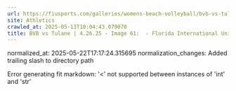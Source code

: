 ```yaml
---
url: https://fiusports.com/galleries/womens-beach-volleyball/bvb-vs-tulane-4-26-25/image-61/358/62925/
site: Athletics
crawled_at: 2025-05-13T10:04:43.079070
title: BVB vs Tulane | 4.26.25 - Image 61:  - Florida International University
---
```

normalized_at: 2025-05-22T17:17:24.315695
normalization_changes: Added trailing slash to directory path

Error generating fit markdown: '<' not supported between instances of 'int' and 'str'
